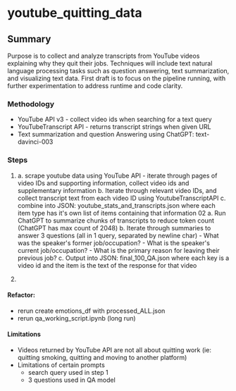 # youtube_quitting_data


## Summary

Purpose is to collect and analyze transcripts from YouTube videos explaining why they quit their jobs. Techniques will include text natural language processing tasks such as question answering, text summarization, and visualizing text data. First draft is to focus on the pipeline running, with further experimentation to address runtime and code clarity. 

### Methodology

- YouTube API v3 - collect video ids when searching for a text query
- YouTubeTranscript API - returns transcript strings when given URL
- Text summarization and question Answering using ChatGPT: text-davinci-003


### Steps

01.
    a. scrape youtube data using YouTube API - iterate through pages of video IDs and supporting information, collect video ids and supplementary information
    b. Iterate through relevant video IDs, and collect transcript text from each video ID using YoutubeTranscriptAPI
    c. combine into JSON: youtube_stats_and_transcripts.json where each item type has it's own list of items containing that information
02 
    a. Run ChatGPT to summarize chunks of transcripts to reduce token count (ChatGPT has max count of 2048)
    b. Iterate through summaries to answer 3 questions (all in 1 query, separated by newline char)
        - What was the speaker's former job/occupation?
        - What is the speaker's current job/occupation?
        - What is the primary reason for leaving their previous job?
    c. Output into JSON: final_100_QA.json where each key is a video id and the item is the text of the response for that video
    
3. 



#### Refactor: 
- rerun create emotions_df with processed_ALL.json
- rerun qa_working_script.ipynb (long run)

#### Limitations
- Videos returned by YouTube API are not all about quitting work (ie: quitting smoking, quitting and moving to another platform)
- Limitations of certain prompts 
    - search query used in step 1
    - 3 questions used in QA model 

